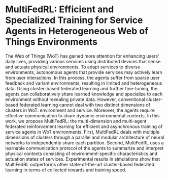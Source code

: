# MultiFedRL: Efficient and Specialized Training for Service Agents in Heterogeneous Web of Things Environments

The Web of Things (WoT) has gained more attention for enhancing users' daily lives, providing various services using distributed devices that sense and actuate physical environments.
To adapt services to diverse environments, autonomous agents that provide services may actively learn from user interactions.
In this process, the agents suffer from sparse user feedback and variant environments, resulting in limited and heterogeneous data.
Using cluster-based federated learning and further fine-tuning, the agents can collaboratively share learned knowledge and specialize to each environment without revealing private data.
However, conventional cluster-based federated learning cannot deal with two distinct dimensions of clusters in WoT: environment and service. 
Moreover, the agents require effective communication to share dynamic environmental contexts.
In this work, we propose MultiFedRL: the multi-dimension and multi-agent federated reinforcement learning for efficient and asynchronous training of service agents in WoT environments.
First, MultiFedRL deals with multiple dimensions of clusters through a parallel and modular architecture of neural networks to independently share each partition.
Second, MultiFedRL uses a learnable communication protocol of the agents to summarize and interpret physical contexts consisting of environment-specific characteristics and actuation states of services.
Experimental results in simulations show that MultiFedRL outperforms other state-of-the-art cluster-based federated learning in terms of collected rewards and training speed.
